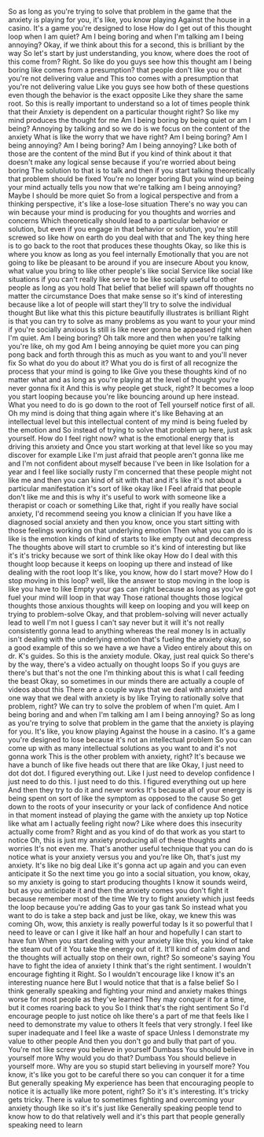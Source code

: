  So as long as you're trying to solve that problem in the game that the anxiety is playing for you, it's like, you know playing Against the house in a casino. It's a game you're designed to lose How do I get out of this thought loop when I am quiet? Am I being boring and when I'm talking am I being annoying? Okay, if we think about this for a second, this is brilliant by the way So let's start by just understanding, you know, where does the root of this come from? Right. So like do you guys see how this thought am I being boring like comes from a presumption? that people don't like you or that you're not delivering value and This too comes with a presumption that you're not delivering value Like you guys see how both of these questions even though the behavior is the exact opposite Like they share the same root. So this is really important to understand so a lot of times people think that their Anxiety is dependent on a particular thought right? So like my mind produces the thought for me Am I being boring by being quiet or am I being? Annoying by talking and so we do is we focus on the content of the anxiety What is like the worry that we have right? Am I being boring? Am I being annoying? Am I being boring? Am I being annoying? Like both of those are the content of the mind But if you kind of think about it that doesn't make any logical sense because if you're worried about being boring The solution to that is to talk and then if you start talking theoretically that problem should be fixed You're no longer boring But you wind up being your mind actually tells you now that we're talking am I being annoying? Maybe I should be more quiet So from a logical perspective and from a thinking perspective, it's like a lose-lose situation There's no way you can win because your mind is producing for you thoughts and worries and concerns Which theoretically should lead to a particular behavior or solution, but even if you engage in that behavior or solution, you're still screwed so like how on earth do you deal with that and The key thing here is to go back to the root that produces these thoughts Okay, so like this is where you know as long as you feel internally Emotionally that you are not going to like be pleasant to be around if you are insecure About you know, what value you bring to like other people's like social Service like social like situations if you can't really like serve to be like socially useful to other people as long as you hold That belief that belief will spawn off thoughts no matter the circumstance Does that make sense so it's kind of interesting because like a lot of people will start they'll try to solve the individual thought But like what this this picture beautifully illustrates is brilliant Right is that you can try to solve as many problems as you want to your your mind if you're socially anxious Is still is like never gonna be appeased right when I'm quiet. Am I being boring? Oh talk more and then when you're talking you're like, oh my god Am I being annoying be quiet more you can ping pong back and forth through this as much as you want to and you'll never fix So what do you do about it? What you do is first of all recognize the process that your mind is going to like Give you these thoughts kind of no matter what and as long as you're playing at the level of thought you're never gonna fix it And this is why people get stuck, right? It becomes a loop you start looping because you're like bouncing around up here instead. What you need to do is go down to the root of Tell yourself notice first of all. Oh my mind is doing that thing again where it's like Behaving at an intellectual level but this intellectual content of my mind is being fueled by the emotion and So instead of trying to solve that problem up here, just ask yourself. How do I feel right now? what is the emotional energy that is driving this anxiety and Once you start working at that level like so you may discover for example Like I'm just afraid that people aren't gonna like me and I'm not confident about myself because I've been in like Isolation for a year and I feel like socially rusty I'm concerned that these people might not like me and then you can kind of sit with that and it's like it's not about a particular manifestation it's sort of like okay like I Feel afraid that people don't like me and this is why it's useful to work with someone like a therapist or coach or something Like that, right if you really have social anxiety, I'd recommend seeing you know a clinician If you have like a diagnosed social anxiety and then you know, once you start sitting with those feelings working on that underlying emotion Then what you can do is like is the emotion kinds of kind of starts to like empty out and decompress The thoughts above will start to crumble so it's kind of interesting but like it's it's tricky because we sort of think like okay How do I deal with this thought loop because it keeps on looping up there and instead of like dealing with the root loop It's like, you know, how do I start move? How do I stop moving in this loop? well, like the answer to stop moving in the loop is like you have to like Empty your gas can right because as long as you've got fuel your mind will loop in that way Those rational thoughts those logical thoughts those anxious thoughts will keep on looping and you will keep on trying to problem-solve Okay, and that problem-solving will never actually lead to well I'm not I guess I can't say never but it will it's not really consistently gonna lead to anything whereas the real money Is in actually isn't dealing with the underlying emotion that's fueling the anxiety okay, so a good example of this so we have a we have a Video entirely about this on dr. K's guides. So this is the anxiety module. Okay, just real quick So there's by the way, there's a video actually on thought loops So if you guys are there's but that's not the one I'm thinking about this is what I call feeding the beast Okay, so sometimes in our minds there are actually a couple of videos about this There are a couple ways that we deal with anxiety and one way that we deal with anxiety is by like Trying to rationally solve that problem, right? We can try to solve the problem of when I'm quiet. Am I being boring and and when I'm talking am I am I being annoying? So as long as you're trying to solve that problem in the game that the anxiety is playing for you. It's like, you know playing Against the house in a casino. It's a game you're designed to lose because it's not an intellectual problem So you can come up with as many intellectual solutions as you want to and it's not gonna work This is the other problem with anxiety, right? It's because we have a bunch of like five heads out there that are like Okay, I just need to dot dot dot. I figured everything out. Like I just need to develop confidence I just need to do this. I just need to do this. I figured everything out up here And then they try to do it and never works It's because all of your energy is being spent on sort of like the symptom as opposed to the cause So get down to the roots of your insecurity or your lack of confidence And notice in that moment instead of playing the game with the anxiety up top Notice like what am I actually feeling right now? Like where does this insecurity actually come from? Right and as you kind of do that work as you start to notice Oh, this is just my anxiety producing all of these thoughts and worries It's not even me. That's another useful technique that you can do is notice what is your anxiety versus you and you're like Oh, that's just my anxiety. It's like no big deal Like it's gonna act up again and you can even anticipate it So the next time you go into a social situation, you know, okay, so my anxiety is going to start producing thoughts I know it sounds weird, but as you anticipate it and then the anxiety comes you don't fight it because remember most of the time We try to fight anxiety which just feeds the loop because you're adding Gas to your gas tank So instead what you want to do is take a step back and just be like, okay, we knew this was coming Oh, wow, this anxiety is really powerful today Is it so powerful that I need to leave or can I give it like half an hour and hopefully I can start to have fun When you start dealing with your anxiety like this, you kind of take the steam out of it You take the energy out of it. It'll kind of calm down and the thoughts will actually stop on their own, right? So someone's saying You have to fight the idea of anxiety I think that's the right sentiment. I wouldn't encourage fighting it Right. So I wouldn't encourage like I know it's an interesting nuance here But I would notice that that is a false belief So I think generally speaking and fighting your mind and anxiety makes things worse for most people as they've learned They may conquer it for a time, but it comes roaring back to you So I think that's the right sentiment So I'd encourage people to just notice oh like there's a part of me that feels like I need to demonstrate my value to others It feels that very strongly. I feel like super inadequate and I feel like a waste of space Unless I demonstrate my value to other people And then you don't go and bully that part of you. You're not like screw you believe in yourself Dumbass You should believe in yourself more Why would you do that? Dumbass You should believe in yourself more. Why are you so stupid start believing in yourself more? You know, it's like you got to be careful there so you can conquer it for a time But generally speaking My experience has been that encouraging people to notice it is actually like more potent, right? So it's it's interesting. It's tricky gets tricky. There is value to sometimes fighting and overcoming your anxiety though like so it's it's just like Generally speaking people tend to know how to do that relatively well and it's this part that people generally speaking need to learn